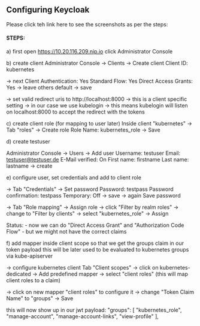 
## Configuring Keycloak

Please click teh link here to see the screenshots as per the steps:


#### STEPS:

a) first open https://10.20.116.209.nip.io
click Administrator Console

b) create client
Administrator Console -> Clients -> Create client
	Client ID: kubernetes

-> next
	Client Authentication: Yes
	Standard Flow: Yes
	Direct Access Grants: Yes
	-> leave others default
	-> save

-> set valid redirect uris to
	http://localhost:8000
	-> this is a client specific setting
	-> in our case we use kubelogin
	-> this means kubelogin will listen on localhost:8000 to accept the redirect with the tokens

c) create client role
(for mapping to user later)
Inside client "kubernetes"
	-> Tab "roles"
	-> Create role
		Role Name: kubernetes_role
	-> Save

d) create testuser

Administrator Console -> Users -> Add user
	Username: testuser
	Email: testuser@testuser.de
	E-Mail verified: On
	First name: firstname
	Last name: lastname
	-> create

e) configure user, set credentials and add to client role

-> Tab "Credentials" -> Set password
	Password: testpass
	Password confirmation: testpass
	Temporary: Off
	-> save
	-> again Save password

-> Tab "Role mapping" -> Assign role
	-> click "Filter by realm roles"
	-> change to "Filter by clients"
	-> select "kubernetes_role"
	-> Assign 

Status:
	- now we can do "Direct Access Grant" and "Authorization Code Flow"
	- but we might not have the correct claims

f) add mapper inside client scope 
so that we get the groups claim in our token payload
this will be later used to be evaluated to kubernetes groups via kube-apiserver


-> configure kubernetes client
	Tab "Client scopes"
	-> click on kubernetes-dedicated
	-> Add predefined mapper
	-> select "client roles" (this will map client roles to a claim)

-> click on new mapper "client roles" to configure it
	-> change "Token Claim Name" to "groups"
	-> Save

this will now show up in our jwt payload:
  "groups": [
    "kubernetes_role",
    "manage-account",
    "manage-account-links",
    "view-profile"
  ],

